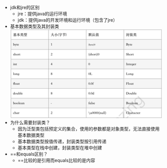 
- jdk和jre的区别
    - jre：提供java的运行环境
    - jdk：提供java的开发环境和运行环境（包含了jre）
- 基本数据类型及其封装类
    ![](/assets/iShot2020-10-12下午06.30.51.png)
- 为什么需要封装类？
    - 因为泛型类包括预定义的集合，使用的参数都是对象类型，无法直接使用基本数据类型
    - 基本数据类型按值传递，封装类型按引用传递
    - 基本类型在栈中创建，封装类型在堆中创建
- ==和equals区别？
    - ==比较的是引用而equals比较的是内容